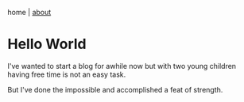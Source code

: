 home | [about](./about.md)

# Hello World

I've wanted to start a blog for awhile now but with two young children having free time is not an easy task.

But I've done the impossible and accomplished a feat of strength.
